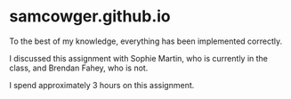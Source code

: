 # samcowger.github.io

To the best of my knowledge, everything has been implemented correctly.

I discussed this assignment with Sophie Martin, who is currently in the class,
and Brendan Fahey, who is not.

I spend approximately 3 hours on this assignment.
